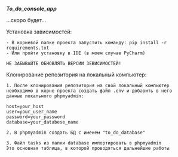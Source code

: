***To_do_console_app***

...скоро будет...

Установка зависимостей:

	- В корневой папке проекта запустить команду: pip install -r requirements.txt 
	- Или пройти установку в IDE (в моем случае PyCharm) 

	НЕ ЗАБЫВАЙТЕ ОБНОВЛЯТЬ ВЕРСИИ ЗЕВИСИМОСТЕЙ!

Клонирование репозитория на локальный компьютер:
	
	1. После клонирования репозитория на свой локальный компьютер
	необходимо в корне проекта создать файл .env и добавить в него 
	данные локального phpmyadmin:
	
	host=your_host
	user=your_user_name
	password=your_password
	database=your_databese_name
	
	2. В phpmyadmin создать БД с именем "to_do_database"
	
	3. Файл tasks из папки database импортировать в phpmyadmin
	Это основная таблица, в которой проводяться дальнейшие работы